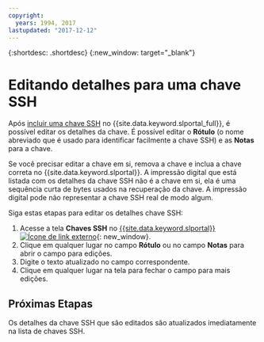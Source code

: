 ```yaml
---
copyright:
  years: 1994, 2017
lastupdated: "2017-12-12"
---
```


{:shortdesc: .shortdesc}
{:new_window: target="_blank"}

# Editando detalhes para uma chave SSH

Após [incluir uma chave SSH](add-ssh-key.html) no
{{site.data.keyword.slportal_full}}, é possível editar os detalhes da chave. É possível editar o
**Rótulo** (o nome abreviado que é usado para identificar facilmente a chave SSH) e as
**Notas** para a chave.

Se você precisar editar a chave em si, remova a chave e inclua a chave correta no {{site.data.keyword.slportal}}. A impressão digital que está listada com os detalhes da chave SSH não é a chave em si, ela é uma sequência curta de bytes usados na recuperação da chave. A impressão digital pode não representar a chave SSH real de modo algum. 

Siga estas etapas para editar os detalhes chave SSH:

1. Acesse a tela **Chaves SSH** no [{{site.data.keyword.slportal}} ![Ícone de link externo](../../icons/launch-glyph.svg "Ícone de link externo")](https://control.softlayer.com/){: new_window}.
2. Clique em qualquer lugar no campo **Rótulo** ou no campo **Notas** para abrir o campo para edições.
3. Digite o texto atualizado no campo correspondente.
4. Clique em qualquer lugar na tela para fechar o campo para mais edições.


## Próximas Etapas

Os detalhes da chave SSH que são editados são atualizados imediatamente na lista de chaves SSH.

